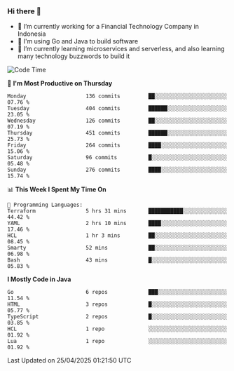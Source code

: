 ### Hi there 👋

<!--
**mazzama/mazzama** is a ✨ _special_ ✨ repository because its `README.md` (this file) appears on your GitHub profile.

Here are some ideas to get you started:

- 🔭 I’m currently working on ...
- 🌱 I’m currently learning ...
- 👯 I’m looking to collaborate on ...
- 🤔 I’m looking for help with ...
- 💬 Ask me about ...
- 📫 How to reach me: ...
- 😄 Pronouns: ...
- ⚡ Fun fact: ...
-->

- 🔭 I’m currently working for a Financial Technology Company in Indonesia
- :gun: I'm using Go and Java to build software
- 🌱 I’m currently learning microservices and serverless, and also learning many technology buzzwords to build it

<!--START_SECTION:waka-->
![Code Time](http://img.shields.io/badge/Code%20Time-3%2C861%20hrs-blue)

📅 **I'm Most Productive on Thursday** 

```text
Monday                   136 commits         ██░░░░░░░░░░░░░░░░░░░░░░░   07.76 % 
Tuesday                  404 commits         ██████░░░░░░░░░░░░░░░░░░░   23.05 % 
Wednesday                126 commits         ██░░░░░░░░░░░░░░░░░░░░░░░   07.19 % 
Thursday                 451 commits         ██████░░░░░░░░░░░░░░░░░░░   25.73 % 
Friday                   264 commits         ████░░░░░░░░░░░░░░░░░░░░░   15.06 % 
Saturday                 96 commits          █░░░░░░░░░░░░░░░░░░░░░░░░   05.48 % 
Sunday                   276 commits         ████░░░░░░░░░░░░░░░░░░░░░   15.74 % 
```


📊 **This Week I Spent My Time On** 

```text
💬 Programming Languages: 
Terraform                5 hrs 31 mins       ███████████░░░░░░░░░░░░░░   44.42 % 
YAML                     2 hrs 10 mins       ████░░░░░░░░░░░░░░░░░░░░░   17.46 % 
HCL                      1 hr 3 mins         ██░░░░░░░░░░░░░░░░░░░░░░░   08.45 % 
Smarty                   52 mins             ██░░░░░░░░░░░░░░░░░░░░░░░   06.98 % 
Bash                     43 mins             █░░░░░░░░░░░░░░░░░░░░░░░░   05.83 % 
```

**I Mostly Code in Java** 

```text
Go                       6 repos             ███░░░░░░░░░░░░░░░░░░░░░░   11.54 % 
HTML                     3 repos             █░░░░░░░░░░░░░░░░░░░░░░░░   05.77 % 
TypeScript               2 repos             █░░░░░░░░░░░░░░░░░░░░░░░░   03.85 % 
HCL                      1 repo              ░░░░░░░░░░░░░░░░░░░░░░░░░   01.92 % 
Lua                      1 repo              ░░░░░░░░░░░░░░░░░░░░░░░░░   01.92 % 
```




 Last Updated on 25/04/2025 01:21:50 UTC
<!--END_SECTION:waka-->
